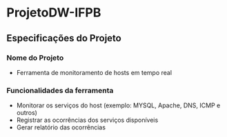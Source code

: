 # ProjetoDW-IFPB

## Especificações do Projeto
### Nome do Projeto
* Ferramenta de monitoramento de hosts em tempo real

### Funcionalidades da ferramenta
* Monitorar os serviços do host (exemplo: MYSQL, Apache, DNS, ICMP e outros)
* Registrar as ocorrências dos serviços disponíveis
* Gerar relatório das ocorrências
